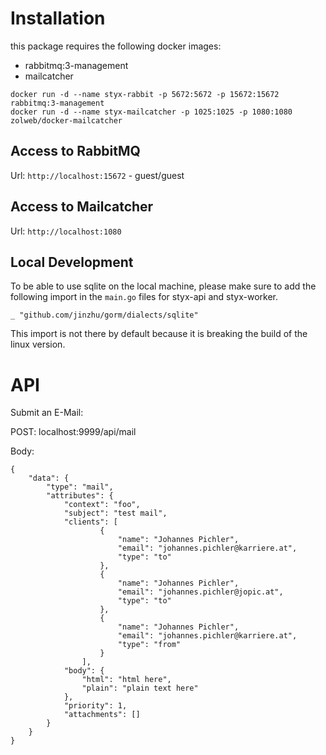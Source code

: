 # Installation

this package requires the following docker images:

* rabbitmq:3-management
* mailcatcher

```
docker run -d --name styx-rabbit -p 5672:5672 -p 15672:15672 rabbitmq:3-management
docker run -d --name styx-mailcatcher -p 1025:1025 -p 1080:1080 zolweb/docker-mailcatcher
```

## Access to RabbitMQ
Url: `http://localhost:15672` - guest/guest

## Access to Mailcatcher
Url: `http://localhost:1080`

## Local Development
To be able to use sqlite on the local machine, please make sure to add the following import in the `main.go` files for styx-api and styx-worker.

```
_ "github.com/jinzhu/gorm/dialects/sqlite"
```

This import is not there by default because it is breaking the build of the linux version.

# API

Submit an E-Mail:

POST: localhost:9999/api/mail

Body:
```
{
	"data": {
		"type": "mail",
		"attributes": {
			"context": "foo",
			"subject": "test mail",
			"clients": [
					{
						"name": "Johannes Pichler",
						"email": "johannes.pichler@karriere.at",
						"type": "to"
					},
					{
						"name": "Johannes Pichler",
						"email": "johannes.pichler@jopic.at",
						"type": "to"
					},
					{
						"name": "Johannes Pichler",
						"email": "johannes.pichler@karriere.at",
						"type": "from"
					}
				],
			"body": {
				"html": "html here",
				"plain": "plain text here"
			},
			"priority": 1,
			"attachments": []
		}
	}
}
```